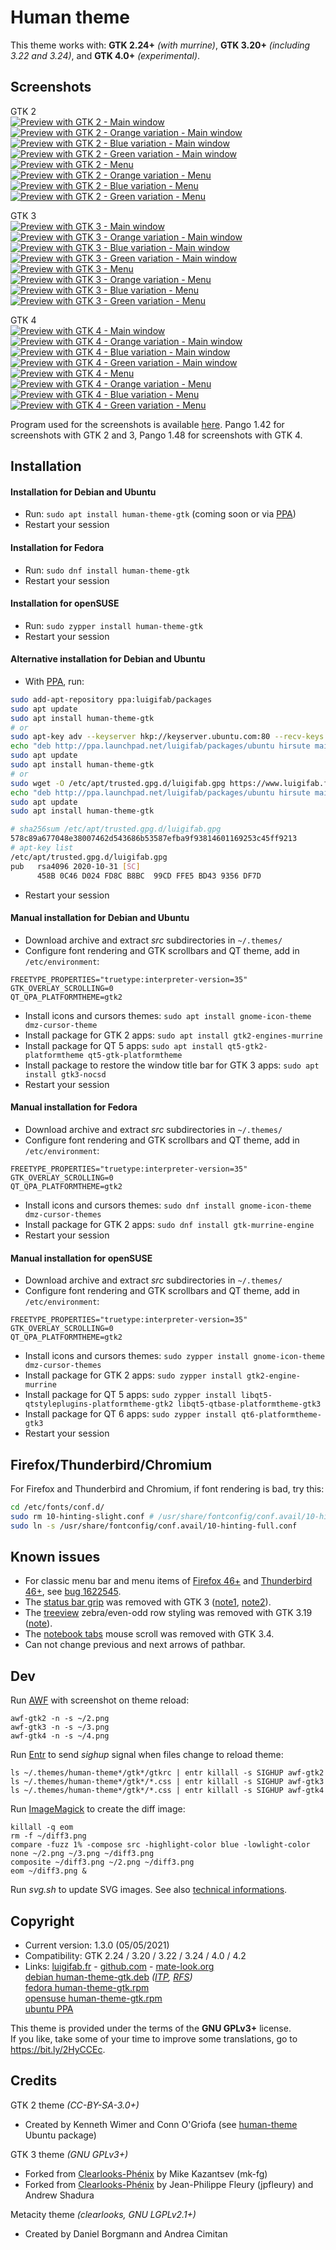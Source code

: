 # Human theme

This theme works with: **GTK 2.24+** *(with murrine)*, **GTK 3.20+** *(including 3.22 and 3.24)*, and **GTK 4.0+** *(experimental)*.

## Screenshots

GTK 2\
[![Preview with GTK 2 - Main window](images/thumbs/gtk2.png?raw=true)](images/gtk2.png?raw=true)
[![Preview with GTK 2 - Orange variation - Main window](images/thumbs/gtk2-orange.png?raw=true)](images/gtk2-orange.png?raw=true)
[![Preview with GTK 2 - Blue variation - Main window](images/thumbs/gtk2-blue.png?raw=true)](images/gtk2-blue.png?raw=true)
[![Preview with GTK 2 - Green variation - Main window](images/thumbs/gtk2-green.png?raw=true)](images/gtk2-green.png?raw=true)\
[![Preview with GTK 2 - Menu](images/thumbs/gtk2-menu.png?raw=true)](images/gtk2-menu.png?raw=true)
[![Preview with GTK 2 - Orange variation - Menu](images/thumbs/gtk2-orange-menu.png?raw=true)](images/gtk2-orange-menu.png?raw=true)
[![Preview with GTK 2 - Blue variation - Menu](images/thumbs/gtk2-blue-menu.png?raw=true)](images/gtk2-blue-menu.png?raw=true)
[![Preview with GTK 2 - Green variation - Menu](images/thumbs/gtk2-green-menu.png?raw=true)](images/gtk2-green-menu.png?raw=true)

GTK 3\
[![Preview with GTK 3 - Main window](images/thumbs/gtk3.png?raw=true)](images/gtk3.png?raw=true)
[![Preview with GTK 3 - Orange variation - Main window](images/thumbs/gtk3-orange.png?raw=true)](images/gtk3-orange.png?raw=true)
[![Preview with GTK 3 - Blue variation - Main window](images/thumbs/gtk3-blue.png?raw=true)](images/gtk3-blue.png?raw=true)
[![Preview with GTK 3 - Green variation - Main window](images/thumbs/gtk3-green.png?raw=true)](images/gtk3-green.png?raw=true)\
[![Preview with GTK 3 - Menu](images/thumbs/gtk3-menu.png?raw=true)](images/gtk3-menu.png?raw=true)
[![Preview with GTK 3 - Orange variation - Menu](images/thumbs/gtk3-orange-menu.png?raw=true)](images/gtk3-orange-menu.png?raw=true)
[![Preview with GTK 3 - Blue variation - Menu](images/thumbs/gtk3-blue-menu.png?raw=true)](images/gtk3-blue-menu.png?raw=true)
[![Preview with GTK 3 - Green variation - Menu](images/thumbs/gtk3-green-menu.png?raw=true)](images/gtk3-green-menu.png?raw=true)

GTK 4\
[![Preview with GTK 4 - Main window](images/thumbs/gtk4.png?raw=true)](images/gtk4.png?raw=true)
[![Preview with GTK 4 - Orange variation - Main window](images/thumbs/gtk4-orange.png?raw=true)](images/gtk4-orange.png?raw=true)
[![Preview with GTK 4 - Blue variation - Main window](images/thumbs/gtk4-blue.png?raw=true)](images/gtk4-blue.png?raw=true)
[![Preview with GTK 4 - Green variation - Main window](images/thumbs/gtk4-green.png?raw=true)](images/gtk4-green.png?raw=true)\
[![Preview with GTK 4 - Menu](images/thumbs/gtk4-menu.png?raw=true)](images/gtk4-menu.png?raw=true)
[![Preview with GTK 4 - Orange variation - Menu](images/thumbs/gtk4-orange-menu.png?raw=true)](images/gtk4-orange-menu.png?raw=true)
[![Preview with GTK 4 - Blue variation - Menu](images/thumbs/gtk4-blue-menu.png?raw=true)](images/gtk4-blue-menu.png?raw=true)
[![Preview with GTK 4 - Green variation - Menu](images/thumbs/gtk4-green-menu.png?raw=true)](images/gtk4-green-menu.png?raw=true)

Program used for the screenshots is available [here](https://github.com/luigifab/awf-extended). Pango 1.42 for screenshots with GTK 2 and 3, Pango 1.48 for screenshots with GTK 4.

## Installation

#### Installation for Debian and Ubuntu

* Run: `sudo apt install human-theme-gtk` (coming soon or via [PPA](https://launchpad.net/~luigifab/+archive/ubuntu/packages))
* Restart your session

#### Installation for Fedora

* Run: `sudo dnf install human-theme-gtk`
* Restart your session

#### Installation for openSUSE

* Run: `sudo zypper install human-theme-gtk`
* Restart your session

#### Alternative installation for Debian and Ubuntu

* With [PPA](https://launchpad.net/~luigifab/+archive/ubuntu/packages), run:
```bash
sudo add-apt-repository ppa:luigifab/packages
sudo apt update
sudo apt install human-theme-gtk
# or
sudo apt-key adv --keyserver hkp://keyserver.ubuntu.com:80 --recv-keys FFE5BD439356DF7D
echo "deb http://ppa.launchpad.net/luigifab/packages/ubuntu hirsute main" | sudo tee -a /etc/apt/sources.list
sudo apt update
sudo apt install human-theme-gtk
# or
sudo wget -O /etc/apt/trusted.gpg.d/luigifab.gpg https://www.luigifab.fr/apt.gpg
echo "deb http://ppa.launchpad.net/luigifab/packages/ubuntu hirsute main" | sudo tee -a /etc/apt/sources.list
sudo apt update
sudo apt install human-theme-gtk
```
```bash
# sha256sum /etc/apt/trusted.gpg.d/luigifab.gpg
578c89a677048e38007462d543686b53587efba9f93814601169253c45ff9213
# apt-key list
/etc/apt/trusted.gpg.d/luigifab.gpg
pub   rsa4096 2020-10-31 [SC]
      458B 0C46 D024 FD8C B8BC  99CD FFE5 BD43 9356 DF7D
```
* Restart your session

#### Manual installation for Debian and Ubuntu

* Download archive and extract *src* subdirectories in `~/.themes/`
* Configure font rendering and GTK scrollbars and QT theme, add in `/etc/environment`:
```
FREETYPE_PROPERTIES="truetype:interpreter-version=35"
GTK_OVERLAY_SCROLLING=0
QT_QPA_PLATFORMTHEME=gtk2
```
* Install icons and cursors themes: `sudo apt install gnome-icon-theme dmz-cursor-theme`
* Install package for GTK 2 apps: `sudo apt install gtk2-engines-murrine`
* Install package for QT 5 apps: `sudo apt install qt5-gtk2-platformtheme qt5-gtk-platformtheme`
* Install package to restore the window title bar for GTK 3 apps: `sudo apt install gtk3-nocsd`
* Restart your session

#### Manual installation for Fedora

* Download archive and extract *src* subdirectories in `~/.themes/`
* Configure font rendering and GTK scrollbars and QT theme, add in `/etc/environment`:
```
FREETYPE_PROPERTIES="truetype:interpreter-version=35"
GTK_OVERLAY_SCROLLING=0
QT_QPA_PLATFORMTHEME=gtk2
```
* Install icons and cursors themes: `sudo dnf install gnome-icon-theme dmz-cursor-themes`
* Install package for GTK 2 apps: `sudo dnf install gtk-murrine-engine`
* Restart your session

#### Manual installation for openSUSE

* Download archive and extract *src* subdirectories in `~/.themes/`
* Configure font rendering and GTK scrollbars and QT theme, add in `/etc/environment`:
```
FREETYPE_PROPERTIES="truetype:interpreter-version=35"
GTK_OVERLAY_SCROLLING=0
QT_QPA_PLATFORMTHEME=gtk2
```
* Install icons and cursors themes: `sudo zypper install gnome-icon-theme dmz-cursor-themes`
* Install package for GTK 2 apps: `sudo zypper install gtk2-engine-murrine`
* Install package for QT 5 apps: `sudo zypper install libqt5-qtstyleplugins-platformtheme-gtk2 libqt5-qtbase-platformtheme-gtk3`
* Install package for QT 6 apps: `sudo zypper install qt6-platformtheme-gtk3`
* Restart your session

## Firefox/Thunderbird/Chromium

For Firefox and Thunderbird and Chromium, if font rendering is bad, try this:

```bash
cd /etc/fonts/conf.d/
sudo rm 10-hinting-slight.conf # /usr/share/fontconfig/conf.avail/10-hinting-slight.conf
sudo ln -s /usr/share/fontconfig/conf.avail/10-hinting-full.conf
```

## Known issues

* For classic menu bar and menu items of [Firefox 46+](https://www.mozilla.org/firefox) and [Thunderbird 46+](https://www.mozilla.org/thunderbird), see [bug 1622545](https://bugzilla.mozilla.org/show_bug.cgi?id=1622545).
* The [status bar grip](https://developer.gnome.org/gtk2/stable/GtkStatusbar.html) was removed with GTK 3 ([note1](https://developer.gnome.org/gtk3/stable/ch26s02.html#id-1.6.3.4.17), [note2](https://developer.gnome.org/gtk3/stable/GtkWindow.html#gtk-window-set-has-resize-grip)).
* The [treeview](https://developer.gnome.org/gtk3/stable/GtkTreeView.html) zebra/even-odd row styling was removed with GTK 3.19 ([note](https://gitlab.gnome.org/GNOME/gtk/issues/581#note_746153)).
* The [notebook tabs](https://developer.gnome.org/gtk3/stable/GtkNotebook.html) mouse scroll was removed with GTK 3.4.
* Can not change previous and next arrows of pathbar.

## Dev

Run [AWF](https://github.com/luigifab/awf-extended) with screenshot on theme reload:
```
awf-gtk2 -n -s ~/2.png
awf-gtk3 -n -s ~/3.png
awf-gtk4 -n -s ~/4.png
```

Run [Entr](https://github.com/eradman/entr) to send *sighup* signal when files change to reload theme:
```
ls ~/.themes/human-theme*/gtk*/gtkrc | entr killall -s SIGHUP awf-gtk2
ls ~/.themes/human-theme*/gtk*/*.css | entr killall -s SIGHUP awf-gtk3
ls ~/.themes/human-theme*/gtk*/*.css | entr killall -s SIGHUP awf-gtk4
```

Run [ImageMagick](https://imagemagick.org/) to create the diff image:
```
killall -q eom
rm -f ~/diff3.png
compare -fuzz 1% -compose src -highlight-color blue -lowlight-color none ~/2.png ~/3.png ~/diff3.png
composite ~/diff3.png ~/2.png ~/diff3.png
eom ~/diff3.png &
```

Run *svg.sh* to update SVG images. See also [technical informations](https://github.com/mk-fg/clearlooks-phenix-humanity).

## Copyright

- Current version: 1.3.0 (05/05/2021)
- Compatibility: GTK 2.24 / 3.20 / 3.22 / 3.24 / 4.0 / 4.2
- Links: [luigifab.fr](https://www.luigifab.fr/gtk/human-theme) - [github.com](https://github.com/luigifab/human-theme) - [mate-look.org](https://www.mate-look.org/p/1376363/)\
[debian human-theme-gtk.deb](https://tracker.debian.org/pkg/human-theme-gtk)
  *([ITP](https://bugs.debian.org/cgi-bin/bugreport.cgi?bug=973445),
   [RFS](https://bugs.debian.org/cgi-bin/bugreport.cgi?bug=974209))*\
[fedora human-theme-gtk.rpm](https://src.fedoraproject.org/rpms/human-theme-gtk)\
[opensuse human-theme-gtk.rpm](https://software.opensuse.org/package/human-theme-gtk)\
[ubuntu PPA](https://launchpad.net/~luigifab/+archive/ubuntu/packages)

This theme is provided under the terms of the **GNU GPLv3+** license.\
If you like, take some of your time to improve some translations, go to https://bit.ly/2HyCCEc.

## Credits

GTK 2 theme *(CC-BY-SA-3.0+)*
- Created by Kenneth Wimer and Conn O'Griofa (see [human-theme](https://packages.ubuntu.com/search?keywords=human-theme) Ubuntu package)

GTK 3 theme *(GNU GPLv3+)*
- Forked from [Clearlooks-Phénix](https://github.com/mk-fg/clearlooks-phenix) by Mike Kazantsev (mk-fg)
- Forked from [Clearlooks-Phénix](https://github.com/jpfleury/clearlooks-phenix) by Jean-Philippe Fleury (jpfleury) and Andrew Shadura

Metacity theme *(clearlooks, GNU LGPLv2.1+)*
- Created by Daniel Borgmann and Andrea Cimitan
